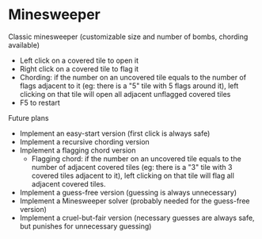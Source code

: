 # Minesweeper
Classic minesweeper (customizable size and number of bombs, chording available)
- Left click on a covered tile to open it
- Right click on a covered tile to flag it
- Chording: if the number on an uncovered tile equals to the number of flags adjacent to it (eg: there is a "5" tile with 5 flags around it), left clicking on that tile will open all adjacent unflagged covered tiles
- F5 to restart

Future plans
- Implement an easy-start version (first click is always safe)
- Implement a recursive chording version
- Implement a flagging chord version
  - Flagging chord: if the number on an uncovered tile equals to the number of adjacent covered tiles (eg: there is a "3" tile with 3 covered tiles adjacent to it), left clicking on that tile will flag all adjacent covered tiles.
- Implement a guess-free version (guessing is always unnecessary)
- Implement a Minesweeper solver (probably needed for the guess-free version)
- Implement a cruel-but-fair version (necessary guesses are always safe, but punishes for unnecessary guessing)

